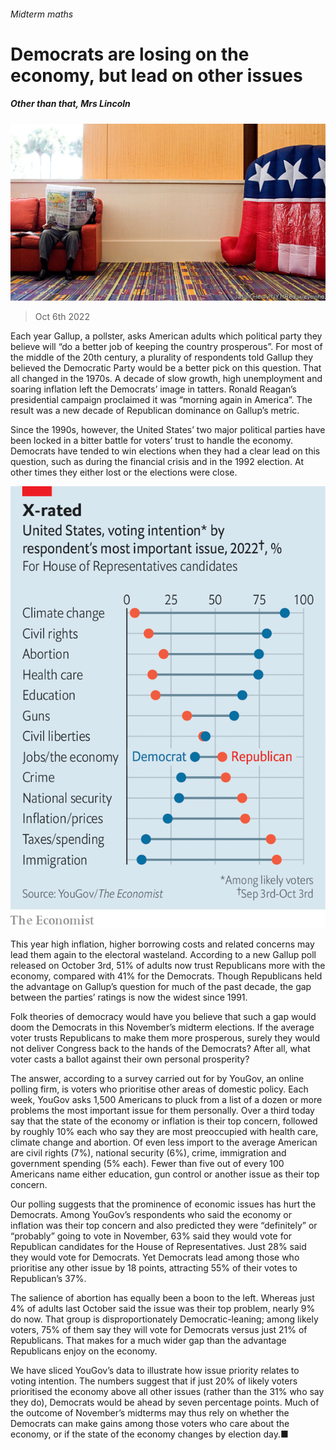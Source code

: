 ###### Midterm maths

# Democrats are losing on the economy, but lead on other issues 

##### Other than that, Mrs Lincoln 

![image](images/20221008_USP505.jpg) 

> Oct 6th 2022 


Each year Gallup, a pollster, asks American adults which political party they believe will “do a better job of keeping the country prosperous”. For most of the middle of the 20th century, a plurality of respondents told Gallup they believed the Democratic Party would be a better pick on this question. That all changed in the 1970s. A decade of slow growth, high unemployment and soaring inflation left the Democrats’ image in tatters. Ronald Reagan’s presidential campaign proclaimed it was “morning again in America”. The result was a new decade of Republican dominance on Gallup’s metric.

Since the 1990s, however, the United States’ two major political parties have been locked in a bitter battle for voters’ trust to handle the economy. Democrats have tended to win elections when they had a clear lead on this question, such as during the financial crisis and in the 1992 election. At other times they either lost or the elections were close. 

![image](images/20221008_USC272.png) 


This year high inflation, higher borrowing costs and related concerns may lead them again to the electoral wasteland. According to a new Gallup poll released on October 3rd, 51% of adults now trust Republicans more with the economy, compared with 41% for the Democrats. Though Republicans held the advantage on Gallup’s question for much of the past decade, the gap between the parties’ ratings is now the widest since 1991.

Folk theories of democracy would have you believe that such a gap would doom the Democrats in this November’s midterm elections. If the average voter trusts Republicans to make them more prosperous, surely they would not deliver Congress back to the hands of the Democrats? After all, what voter casts a ballot against their own personal prosperity? 

The answer, according to a survey carried out for  by YouGov, an online polling firm, is voters who prioritise other areas of domestic policy. Each week, YouGov asks 1,500 Americans to pluck from a list of a dozen or more problems the most important issue for them personally. Over a third today say that the state of the economy or inflation is their top concern, followed by roughly 10% each who say they are most preoccupied with health care, climate change and abortion. Of even less import to the average American are civil rights (7%), national security (6%), crime, immigration and government spending (5% each). Fewer than five out of every 100 Americans name either education, gun control or another issue as their top concern.


Our polling suggests that the prominence of economic issues has hurt the Democrats. Among YouGov’s respondents who said the economy or inflation was their top concern and also predicted they were “definitely” or “probably” going to vote in November, 63% said they would vote for Republican candidates for the House of Representatives. Just 28% said they would vote for Democrats. Yet Democrats lead among those who prioritise any other issue by 18 points, attracting 55% of their votes to Republican’s 37%. 

The salience of abortion has equally been a boon to the left. Whereas just 4% of adults last October said the issue was their top problem, nearly 9% do now. That group is disproportionately Democratic-leaning; among likely voters, 75% of them say they will vote for Democrats versus just 21% of Republicans. That makes for a much wider gap than the advantage Republicans enjoy on the economy. 

We have sliced YouGov’s data to illustrate how issue priority relates to voting intention. The numbers suggest that if just 20% of likely voters prioritised the economy above all other issues (rather than the 31% who say they do), Democrats would be ahead by seven percentage points. Much of the outcome of November’s midterms may thus rely on whether the Democrats can make gains among those voters who care about the economy, or if the state of the economy changes by election day.■


